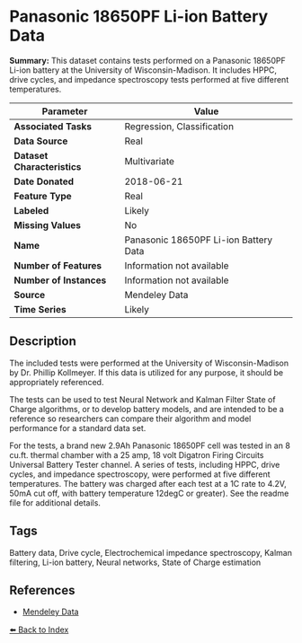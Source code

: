 # Panasonic 18650PF Li-ion Battery Data

**Summary:** This dataset contains tests performed on a Panasonic 18650PF Li-ion battery at the University of Wisconsin-Madison. It includes HPPC, drive cycles, and impedance spectroscopy tests performed at five different temperatures.

| Parameter | Value |
| --- | --- |
| **Associated Tasks** | Regression, Classification |
| **Data Source** | Real |
| **Dataset Characteristics** | Multivariate |
| **Date Donated** | 2018-06-21 |
| **Feature Type** | Real |
| **Labeled** | Likely |
| **Missing Values** | No |
| **Name** | Panasonic 18650PF Li-ion Battery Data |
| **Number of Features** | Information not available |
| **Number of Instances** | Information not available |
| **Source** | Mendeley Data |
| **Time Series** | Likely |

## Description

The included tests were performed at the University of Wisconsin-Madison by Dr. Phillip Kollmeyer. If this data is utilized for any purpose, it should be appropriately referenced.

The tests can be used to test Neural Network and Kalman Filter State of Charge algorithms, or to develop battery models, and are intended to be a reference so researchers can compare their algorithm and model performance for a standard data set.

For the tests, a brand new 2.9Ah Panasonic 18650PF cell was tested in an 8 cu.ft. thermal chamber with a 25 amp, 18 volt Digatron Firing Circuits Universal Battery Tester channel. A series of tests, including HPPC, drive cycles, and impedance spectroscopy, were performed at five different temperatures. The battery was charged after each test at a 1C rate to 4.2V, 50mA cut off, with battery temperature 12degC or greater). See the readme file for additional details.

## Tags

Battery data, Drive cycle, Electrochemical impedance spectroscopy, Kalman filtering, Li-ion battery, Neural networks, State of Charge estimation

## References

- [Mendeley Data](https://data.mendeley.com/datasets/wykht8y7tg/1)

[⬅️ Back to Index](../README.md)
